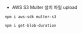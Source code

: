 
- AWS S3 Multer 설치 파일 upload 
```code
npm i aws-sdk multer-s3
```

```code
npm i get-blob-duration
```
